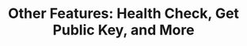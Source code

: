 ---
title: "Other Features: Health Check, Get Public Key, and More"
linktitle: "Other Features"
second_title: "Aspose.Cells Cloud"
type: docs
url: /other-features/
keywords: "Aspose.Cells Cloud REST API, Health Check, Public Key Retrieval, Excel 2013, Excel 2016, Excel 2019, Excel 365"
description: "This Developer Guide provides practical scenarios and tips for utilizing specific features of Aspose.Cells for .NET, ensuring optimal Excel document appearance and enabling various use cases."
weight: 120
kwords: "Excel, Aspose.Cells, Cloud API, RESTful API, Spreadsheet Management, PDF Conversion, CSV Handling, JSON Processing, Markdown Support, Developer Documentation"
---